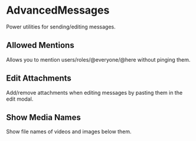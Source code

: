# AdvancedMessages

Power utilities for sending/editing messages.

## Allowed Mentions

Allows you to mention users/roles/@everyone/@here without pinging them.

## Edit Attachments

Add/remove attachments when editing messages by pasting them in the edit modal.

## Show Media Names

Show file names of videos and images below them.
